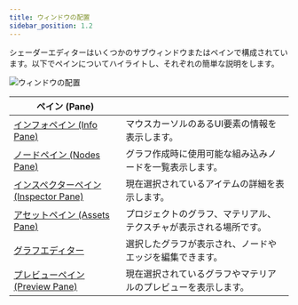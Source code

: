 ```yaml
---
title: ウィンドウの配置
sidebar_position: 1.2
---
```


シェーダーエディターはいくつかのサブウィンドウまたはペインで構成されています。以下でペインについてハイライトし、それぞれの簡単な説明をします。

![ウィンドウの配置][1]

| ペイン (Pane) | |
|---|---|
| [インフォペイン (Info Pane) ][2] | マウスカーソルのあるUI要素の情報を表示します。 |
| [ノードペイン (Nodes Pane) ][3] | グラフ作成時に使用可能な組み込みノードを一覧表示します。 |
| [インスペクターペイン (Inspector Pane) ][4] | 現在選択されているアイテムの詳細を表示します。 |
| [アセットペイン (Assets Pane) ][5] | プロジェクトのグラフ、マテリアル、テクスチャが表示される場所です。 |
| [グラフエディター][6] | 選択したグラフが表示され、ノードやエッジを編集できます。 |
| [プレビューペイン (Preview Pane) ][7] | 現在選択されているグラフやマテリアルのプレビューを表示します。 |

[1]: /images/shader-editor/window-layout.png
[2]: /shader-editor/window-layout/info-pane
[3]: /shader-editor/window-layout/nodes-pane
[4]: /shader-editor/window-layout/inspector-pane
[5]: /shader-editor/window-layout/assets-pane
[6]: /shader-editor/window-layout/graph-editor
[7]: /shader-editor/window-layout/preview-pane
